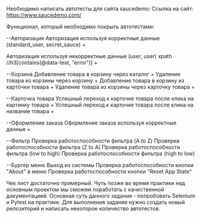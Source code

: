 Необходимо написать автотесты для сайта saucedemo: Ссылка на сайт: https://www.saucedemo.com/

Функционал, который необходимо покрыть автотестами:

--Авторизация
Авторизация используя корректные данные (standard_user, secret_sauce) +

Авторизация используя некорректные данные (user, user) xpath //h3[contains(@data-test, "error")] +

--Корзина
Добавление товара в корзину через каталог +
Удаление товара из корзины через корзину +
Добавление товара в корзину из карточки товара +
Удаление товара из корзины через карточку товара +

--Карточка товара
Успешный переход к карточке товара после клика на картинку товара +
Успешный переход к карточке товара после клика на название товара +

--Оформление заказа
Оформление заказа используя корректные данные +

--Фильтр
Проверка работоспособности фильтра (A to Z)
Проверка работоспособности фильтра (Z to A)
Проверка работоспособности фильтра (low to high)
Проверка работоспособности фильтра (high to low)

--Бургер меню
Выход из системы
Проверка работоспособности кнопки "About" в меню
Проверка работоспособности кнопки "Reset App State"

Чек лист достаточно примерный. Чуть позже во время практики над основным проектом мы сможем поработать с качественной документацией.
Основная суть данного задания - попробовать Selenium и Pytest на практике.
Для выполнения задания нужно создать новый репозиторий и написать некоторое количество автотестов.
